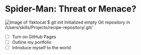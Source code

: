 # Spider-Man: Threat or Menace?
![Image of Yaktocat](https://octodex.github.com/images/yaktocat.png)
$ git init Initialized empty Git repository in /Users/skills/Projects/recipe-repository/.git/
- [ ] Turn on GitHub Pages
- [ ] Outline my portfolio
- [ ] Introduce myself to the world

